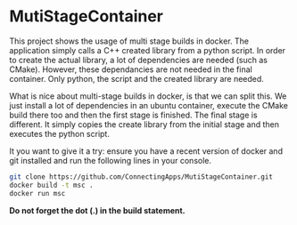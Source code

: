 # MutiStageContainer
This project shows the usage of multi stage builds in docker. The application simply calls a C++ created library from a python script. In order to create the actual library, a lot of dependencies are needed (such as CMake). However, these dependancies are not needed in the final container. Only python, the script and the created library are needed.

What is nice about multi-stage builds in docker, is that we can split this. We just install a lot of dependencies in an ubuntu container, execute the CMake build there too and then the first stage is finished. The final stage is different. It simply copies the create library from the initial stage and then executes the python script.

It you want to give it a try: ensure you have a recent version of docker and git installed and run the following lines in your console.

```bash
git clone https://github.com/ConnectingApps/MutiStageContainer.git
docker build -t msc .
docker run msc
```

**Do not forget the dot (.) in the build statement.**